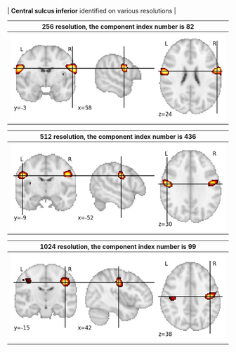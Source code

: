 


| **Central sulcus inferior** identified on various resolutions |

| 256 resolution, the component index number is 82|  
|:---:|  
| ![Component 256](../256/final/82.jpg "From component 256: Central sulcus inferior") |

| 512 resolution, the component index number is 436|  
|:---:|  
| ![Component 512](../512/final/436.jpg "From component 512: Central sulcus inferior") |

| 1024 resolution, the component index number is 99|  
|:---:|  
| ![Component 1024](../1024/final/99.jpg "From component 1024: Central sulcus inferior") |